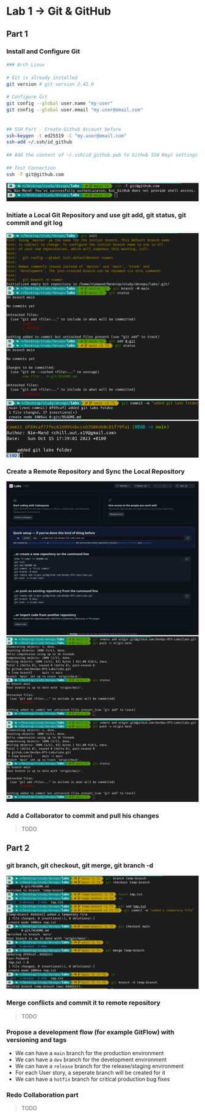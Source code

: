 # Lab 1 → Git & GitHub

## Part 1

### Install and Configure Git
```sh
### Arch Linux

# Git is already installed
git version # git version 2.42.0

# Configure Git
git config --global user.name "my-user"
git config --global user.email "my.user@email.com"


## SSH Part - Create Github Account before
ssh-keygen -t ed25519 -C "my.user@email.com"
ssh-add ~/.ssh/id_github

## Add the content of ~/.ssh/id_github.pub to Github SSH Keys settings

## Test Connection
ssh -T git@github.com
```
![](assets/ssh.png)

### Initiate a Local Git Repository and use git add, git status, git commit and git log

![](assets/init.png)
![](assets/commit.png)
![](assets/logs.png)

### Create a Remote Repository and Sync the Local Repository
![](assets/empty%20repo.png)
![](assets/remote.png)
![](assets/remote.png)

### Add a Collaborator to commit and pull his changes
> TODO

## Part 2

### git branch, git checkout, git merge, git branch -d
![](assets/branch.png)

### Merge conflicts and commit it to remote repository
> TODO


### Propose a development flow (for example GitFlow) with versioning and tags
- We can have a `main` branch for the production environment
- We can have a `dev` branch for the development environment
- We can have a `release` branch for the release/staging environment
- For each User story, a seperate branch will be created for it
- We can have a `hotfix` branch for critical production bug fixes

### Redo Collaboration part
> TODO